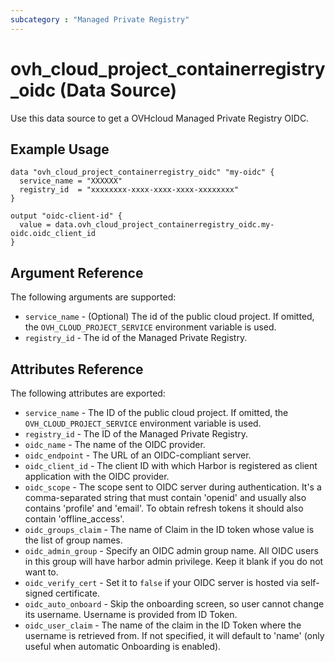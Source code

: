 ```yaml
---
subcategory : "Managed Private Registry"
---
```


# ovh_cloud_project_containerregistry_oidc (Data Source)

Use this data source to get a OVHcloud Managed Private Registry OIDC.

## Example Usage

```hcl
data "ovh_cloud_project_containerregistry_oidc" "my-oidc" {
  service_name = "XXXXXX"
  registry_id  = "xxxxxxxx-xxxx-xxxx-xxxx-xxxxxxxx"
}

output "oidc-client-id" {
  value = data.ovh_cloud_project_containerregistry_oidc.my-oidc.oidc_client_id
}
```

## Argument Reference

The following arguments are supported:

* `service_name` - (Optional) The id of the public cloud project. If omitted, the `OVH_CLOUD_PROJECT_SERVICE` environment variable is used.
* `registry_id` - The id of the Managed Private Registry.

## Attributes Reference

The following attributes are exported:

* `service_name` - The ID of the public cloud project. If omitted, the `OVH_CLOUD_PROJECT_SERVICE` environment variable is used.
* `registry_id` - The ID of the Managed Private Registry.
* `oidc_name` - The name of the OIDC provider.
* `oidc_endpoint` - The URL of an OIDC-compliant server.
* `oidc_client_id` - The client ID with which Harbor is registered as client application with the OIDC provider.
* `oidc_scope` - The scope sent to OIDC server during authentication. It's a comma-separated string that must contain 'openid' and usually also contains 'profile' and 'email'. To obtain refresh tokens it should also contain 'offline_access'.
* `oidc_groups_claim` - The name of Claim in the ID token whose value is the list of group names.
* `oidc_admin_group` - Specify an OIDC admin group name. All OIDC users in this group will have harbor admin privilege. Keep it blank if you do not want to.
* `oidc_verify_cert` - Set it to `false` if your OIDC server is hosted via self-signed certificate.
* `oidc_auto_onboard` - Skip the onboarding screen, so user cannot change its username. Username is provided from ID Token.
* `oidc_user_claim` - The name of the claim in the ID Token where the username is retrieved from. If not specified, it will default to 'name' (only useful when automatic Onboarding is enabled).
